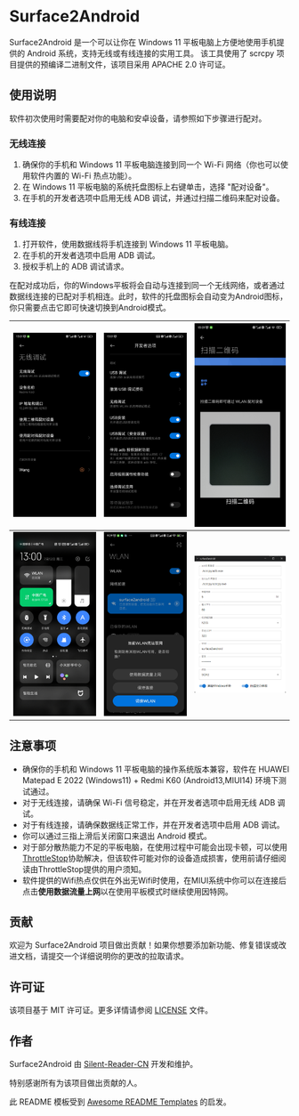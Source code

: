 # Surface2Android

Surface2Android 是一个可以让你在 Windows 11 平板电脑上方便地使用手机提供的 Android 系统，支持无线或有线连接的实用工具。
该工具使用了 scrcpy 项目提供的预编译二进制文件，该项目采用 APACHE 2.0 许可证。

## 使用说明

软件初次使用时需要配对你的电脑和安卓设备，请参照如下步骤进行配对。

### 无线连接

1. 确保你的手机和 Windows 11 平板电脑连接到同一个 Wi-Fi 网络（你也可以使用软件内置的 Wi-Fi 热点功能）。
2. 在 Windows 11 平板电脑的系统托盘图标上右键单击，选择 "配对设备"。
3. 在手机的开发者选项中启用无线 ADB 调试，并通过扫描二维码来配对设备。

### 有线连接

1. 打开软件，使用数据线将手机连接到 Windows 11 平板电脑。
2. 在手机的开发者选项中启用 ADB 调试。
3. 授权手机上的 ADB 调试请求。

在配对成功后，你的Windows平板将会自动与连接到同一个无线网络，或者通过数据线连接的已配对手机相连。此时，软件的托盘图标会自动变为Android图标，你只需要点击它即可快速切换到Android模式。

| ![image1](./readme/1.jpg) | ![image2](./readme/2.jpg) | ![image3](./readme/3.jpg) |
| --- | --- | --- |
| ![image4](./readme/4.jpg) | ![image5](./readme/5.jpg) | ![image6](./readme/6.png) |


## 注意事项

- 确保你的手机和 Windows 11 平板电脑的操作系统版本兼容，软件在 HUAWEI Matepad E 2022 (Windows11) + Redmi K60 (Android13,MIUI14) 环境下测试通过。
- 对于无线连接，请确保 Wi-Fi 信号稳定，并在开发者选项中启用无线 ADB 调试。
- 对于有线连接，请确保数据线正常工作，并在开发者选项中启用 ADB 调试。
- 你可以通过三指上滑后关闭窗口来退出 Android 模式。
- 对于部分散热能力不足的平板电脑，在使用过程中可能会出现卡顿，可以使用[ThrottleStop](https://www.techpowerup.com/download/techpowerup-throttlestop/)协助解决，但该软件可能对你的设备造成损害，使用前请仔细阅读由ThrottleStop提供的用户须知。
- 软件提供的Wifi热点仅供在外出无Wifi时使用，在MIUI系统中你可以在连接后点击**使用数据流量上网**以在使用平板模式时继续使用因特网。

## 贡献

欢迎为 Surface2Android 项目做出贡献！如果你想要添加新功能、修复错误或改进文档，请提交一个详细说明你的更改的拉取请求。

## 许可证

该项目基于 MIT 许可证。更多详情请参阅 [LICENSE](LICENSE) 文件。

## 作者

Surface2Android 由 [Silent-Reader-CN](https://github.com/silent-reader-cn/Surface2Android) 开发和维护。

特别感谢所有为该项目做出贡献的人。

此 README 模板受到 [Awesome README Templates](https://github.com/matiassingers/awesome-readme) 的启发。
